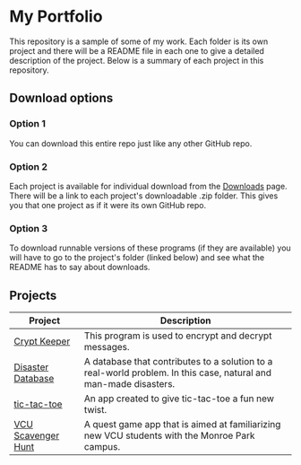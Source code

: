 # My Portfolio

This repository is a sample of some of my work. Each folder is its own project and there will be a README file in each one to give a detailed description of the project. Below is a summary of each project in this repository.

## Download options

### Option 1

You can download this entire repo just like any other GitHub repo.

### Option 2

Each project is available for individual download from the [Downloads](downloads.md) page. There will be a link to each project's downloadable .zip folder. This gives you that one project as if it were its own GitHub repo.

### Option 3

To download runnable versions of these programs (if they are available) you will have to go to the project's folder (linked below) and see what the README has to say about downloads.

## Projects

| Project | Description |
| --- | --- |
| [Crypt Keeper](Crypt%20Keeper) | This program is used to encrypt and decrypt messages. |
| [Disaster Database](Disaster%20Database) | A database that contributes to a solution to a real-world problem. In this case, natural and man-made disasters. |
| [tic-tac-toe](tic-tac-toe) | An app created to give tic-tac-toe a fun new twist. |
| [VCU Scavenger Hunt](VCU%20Scavenger%20Hunt) | A quest game app that is aimed at familiarizing new VCU students with the Monroe Park campus. |
